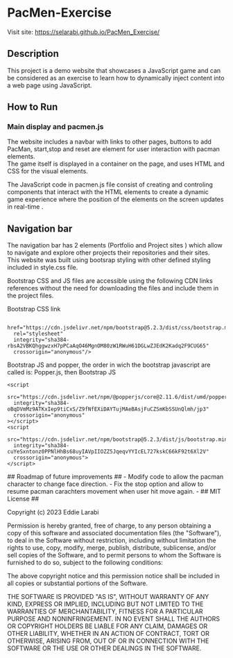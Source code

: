 <!-- @format -->

# PacMen-Exercise
Visit site: https://selarabi.github.io/PacMen_Exercise/ 

## Description ##
<p>
This project is a demo website that showcases a JavaScript game and can be considered as an exercise to learn how to dynamically inject content into a web page using JavaScript.
</p>

## How to Run ##
### Main display and pacmen.js
<p>
 The website includes a navbar with links to other pages, buttons to add PacMan, start,stop and reset are element for user interaction with pacman elements.<br> 
The game itself is displayed in a container on the page, and uses HTML and CSS for the visual elements.
</p>
<p>
The JavaScript code in pacmen.js file consist of creating and controling components that interact with the HTML elements to create a dynamic game experience where the position of the elements on the screen updates in real-time .
</p>

## Navigation bar ##
The navigation bar has 2 elements (Portfolio and Project sites ) which allow to navigate and explore other projects  their repositories and their sites.<br>
This website was built using bootsrap styling with other defined styling included in style.css file.
      
</p>
Bootstrap CSS and JS files are accessible using the following CDN links references without the need for downloading the files and include them in the project files. 
<p>
Bootstrap CSS link 
      
      href="https://cdn.jsdelivr.net/npm/bootstrap@5.2.3/dist/css/bootstrap.min.css"
      rel="stylesheet"
      integrity="sha384-rbsA2VBKQhggwzxH7pPCaAqO46MgnOM80zW1RWuH61DGLwZJEdK2Kadq2F9CUG65"
      crossorigin="anonymous"/>
   
      
<p/>
<p>
  Bootstrap JS and popper, the order in wich the bootstrap javascript are called is:  Popper.js, then Bootstrap JS
  
    <script
      src="https://cdn.jsdelivr.net/npm/@popperjs/core@2.11.6/dist/umd/popper.min.js"
      integrity="sha384-oBqDVmMz9ATKxIep9tiCxS/Z9fNfEXiDAYTujMAeBAsjFuCZSmKbSSUnQlmh/jp3"
      crossorigin="anonymous"
    ></script>
    <script
      src="https://cdn.jsdelivr.net/npm/bootstrap@5.2.3/dist/js/bootstrap.min.js"
      integrity="sha384-cuYeSxntonz0PPNlHhBs68uyIAVpIIOZZ5JqeqvYYIcEL727kskC66kF92t6Xl2V"
      crossorigin="anonymous">
    </script>
  
  </p>
## Roadmap of future improvements ##
- Modify code to allow the pacman character to change face direction.
- Fix the stop option and allow to resume pacman carachters  movement when user hit move again.
- 
## MIT License ##
<p>Copyright (c) 2023 Eddie Larabi</p>

<p>
Permission is hereby granted, free of charge, to any person obtaining a copy
of this software and associated documentation files (the "Software"), to deal
in the Software without restriction, including without limitation the rights
to use, copy, modify, merge, publish, distribute, sublicense, and/or sell
copies of the Software, and to permit persons to whom the Software is
furnished to do so, subject to the following conditions:

The above copyright notice and this permission notice shall be included in all
copies or substantial portions of the Software.

THE SOFTWARE IS PROVIDED "AS IS", WITHOUT WARRANTY OF ANY KIND, EXPRESS OR
IMPLIED, INCLUDING BUT NOT LIMITED TO THE WARRANTIES OF MERCHANTABILITY,
FITNESS FOR A PARTICULAR PURPOSE AND NONINFRINGEMENT. IN NO EVENT SHALL THE
AUTHORS OR COPYRIGHT HOLDERS BE LIABLE FOR ANY CLAIM, DAMAGES OR OTHER
LIABILITY, WHETHER IN AN ACTION OF CONTRACT, TORT OR OTHERWISE, ARISING FROM,
OUT OF OR IN CONNECTION WITH THE SOFTWARE OR THE USE OR OTHER DEALINGS IN THE
SOFTWARE.

</p>
